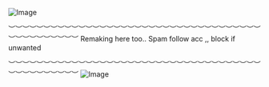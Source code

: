   ![Image](https://github.com/user-attachments/assets/1f675a98-c1b2-4163-9f70-9c6bded685bb)

  ︶︶︶︶︶︶︶︶︶︶︶︶︶︶︶︶︶︶︶︶︶︶︶︶︶︶︶︶︶︶︶︶︶︶︶︶︶︶︶︶︶︶︶︶︶︶ 
                 Remaking here too.. 
           Spam follow acc ,, block if unwanted
                           
 ︶︶︶︶︶︶︶︶︶︶︶︶︶︶︶︶︶︶︶︶︶︶︶︶︶︶︶︶︶︶︶︶︶︶︶︶︶︶︶︶︶︶︶︶︶︶
![Image](https://github.com/user-attachments/assets/91946149-b3ac-4141-b596-c90f6473e94d)
